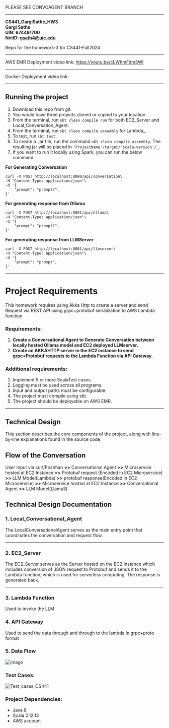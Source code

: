 PLEASE SEE CONVOAGENT BRANCH

* * * * *

**CS441_GargiSathe_HW3**\
**Gargi Sathe**\
**UIN: 674491700**\
**NetID: <gsath4@uic.edu>**

Repo for the homework-3 for CS441-Fall2024

* * * * *

AWS EMR Deployment video link: https://youtu.be/cLWhmFdm3WI

* * * * *

Docker Deployment video link:

* * * * *

Running the project
-------------------

1.  Download this repo from git.
2.  You would have three projects cloned or copied to your location.
3.  From the terminal, run `sbt clean compile run` for both EC2_Server and Local_Conversation_Agent.
4.  From the terminal, run `sbt clean compile assembly` for Lambda_.
5.  To test, run `sbt test`.
6.  To create a .jar file, run the command `sbt clean compile assembly`. The resulting jar will be placed in `'ProjectName'/target/'scala-version'/_`.
7.  If you want to run it locally using Spark, you can run the below command:

**For Generating Conversation**

```
curl -X POST http://localhost:8080/api/conversation\
-H "Content-Type: application/json"\
-d '{
    "prompt": "prompt?",
}'

```

**For generating response from Ollama**

```
curl -X POST http://localhost:8081/api/ollama\
-H "Content-Type: application/json"\
-d '{
    "prompt": "prompt?",
}'

```

**For generating response from LLMServer**

```
curl -X POST http://localhost:8081/api/llmserver\
-H "Content-Type: application/json"\
-d '{
    "prompt": "prompt",
}'

```

* * * * *

Project Requirements
====================

This homework requires using Akka Http to create a server and send Request via REST API using grpc+protobuf serialization to AWS Lambda function.

### Requirements:

1.  **Create a Conversational Agent to Generate Conversation between locally hosted Ollama model and EC2 deployed LLMserver.**
2.  **Create an AKKAHTTP server in the EC2 instance to send grpc+Protobuf requests to the Lambda Function via API Gateway.**

### Additional requirements:

1.  Implement 5 or more ScalaTest cases.
2.  Logging must be used across all programs.
3.  Input and output paths must be configurable.
4.  The project must compile using sbt.
5.  The project should be deployable on AWS EMR.

* * * * *

Technical Design
----------------

This section describes the core components of the project, along with line-by-line explanations found in the source code.

Flow of the Conversation
------------------------

User Input via curl/Postman **>>** Conversational Agent **>>** Microservice hosted at EC2 Instance **>>** Protobuf request (Encoded in EC2 Microservice) **>>** LLM Model(Lambda) **>>** protobuf response(Encoded in EC2 Microservice) **>>** Microservice hosted at EC2 Instance **>>** Conversational Agent **>>** LLM Model(Llama3)

Technical Design Documentation
------------------------------

### 1\. Local_Conversational_Agent

The LocalConversationalAgent serves as the main entry point that coordinates the conversation and request flow.

* * * * *

### 2\. EC2_Server

The EC2_Server serves as the Server hosted on the EC2 Instance which includes conversion of JSON request to Protobuf and sends it to the Lambda function, which is used for serverless computing. The response is generated back.

* * * * *

### 3\. Lambda Function

Used to invoke the LLM

### 4\. API Gateway

Used to send the data through and through to the lambda in grpc+proto format

### 5\. Data Flow
![image](https://github.com/user-attachments/assets/7beb7d33-61c3-4c77-82ff-6f76052082f4)


### Test Cases:

![Test_cases_CS441](https://github.com/user-attachments/assets/6a53814d-6862-495d-b526-2ff1a524c4ab)

### Project Dependencies:
- Java 8
- Scala 2.12.13
- AWS account

